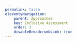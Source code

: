 ```yaml
---
permalink: false
eleventyNavigation:
    parent: Approaches
    key: Inclusive Assessment
    order: 3
    disableBreadcrumbLink: true
---
```

